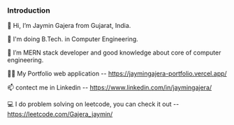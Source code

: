 ### Introduction

👋 Hi, I’m Jaymin Gajera from Gujarat, India.

👀 I'm doing B.Tech. in Computer Engineering.

🌱 I’m MERN stack developer and good knowledge about core of computer engineering.

👨‍💻 My Portfolio web application -- https://jaymingajera-portfolio.vercel.app/

📫 contect me in Linkedin -- https://www.linkedin.com/in/jaymingajera/

💻 I do problem solving on leetcode, you can check it out -- https://leetcode.com/Gajera_jaymin/
